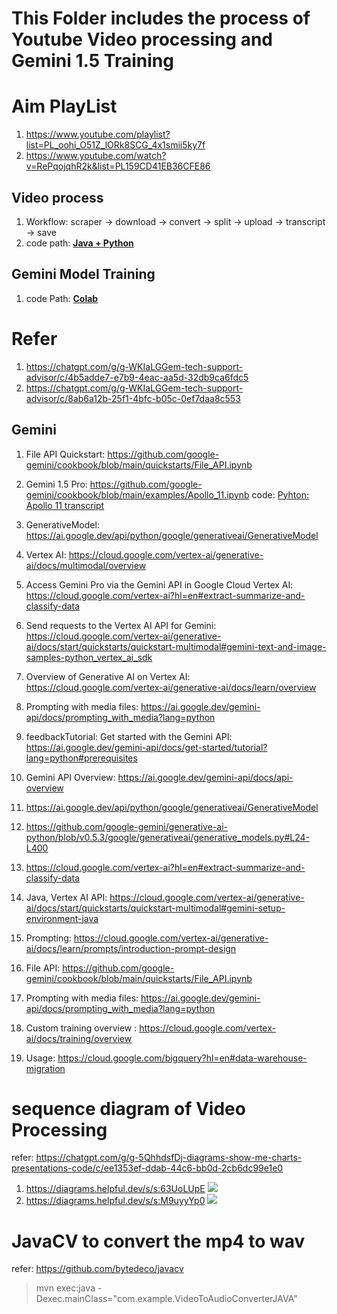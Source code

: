 # This Folder includes the process of Youtube Video processing and  Gemini 1.5 Training

# Aim PlayList
1. https://www.youtube.com/playlist?list=PL_oohi_O51Z_lORk8SCG_4x1smii5ky7f 
2. https://www.youtube.com/watch?v=RePqojqhR2k&list=PL159CD41EB36CFE86
## Video process
1. Workflow: scraper -> download -> convert -> split -> upload -> transcript -> save
2. code path: [**Java + Python**](./aristAI/)

## Gemini Model Training
1. code Path: [**Colab**](https://colab.research.google.com/drive/1RnmL32MBv7s5ysyUOeBqlHvgM4JnAwwu?usp=sharing)

# Refer
1. https://chatgpt.com/g/g-WKIaLGGem-tech-support-advisor/c/4b5adde7-e7b9-4eac-aa5d-32db9ca6fdc5
2. https://chatgpt.com/g/g-WKIaLGGem-tech-support-advisor/c/8ab6a12b-25f1-4bfc-b05c-0ef7daa8c553
## Gemini
1. File API Quickstart: https://github.com/google-gemini/cookbook/blob/main/quickstarts/File_API.ipynb
2. Gemini 1.5 Pro: https://github.com/google-gemini/cookbook/blob/main/examples/Apollo_11.ipynb
code: [Pyhton: Apollo 11 transcript](./aristAI/train-models/)
3. GenerativeModel: https://ai.google.dev/api/python/google/generativeai/GenerativeModel
4. Vertex AI: https://cloud.google.com/vertex-ai/generative-ai/docs/multimodal/overview
5. Access Gemini Pro via the Gemini API in Google Cloud Vertex AI: https://cloud.google.com/vertex-ai?hl=en#extract-summarize-and-classify-data
6. Send requests to the Vertex AI API for Gemini: https://cloud.google.com/vertex-ai/generative-ai/docs/start/quickstarts/quickstart-multimodal#gemini-text-and-image-samples-python_vertex_ai_sdk
7. Overview of Generative AI on Vertex AI: https://cloud.google.com/vertex-ai/generative-ai/docs/learn/overview
8. Prompting with media files: https://ai.google.dev/gemini-api/docs/prompting_with_media?lang=python
9.  feedbackTutorial: Get started with the Gemini API: https://ai.google.dev/gemini-api/docs/get-started/tutorial?lang=python#prerequisites
10. Gemini API Overview: https://ai.google.dev/gemini-api/docs/api-overview

11. https://ai.google.dev/api/python/google/generativeai/GenerativeModel
12. https://github.com/google-gemini/generative-ai-python/blob/v0.5.3/google/generativeai/generative_models.py#L24-L400
13. https://cloud.google.com/vertex-ai?hl=en#extract-summarize-and-classify-data
14. Java, Vertex AI API: https://cloud.google.com/vertex-ai/generative-ai/docs/start/quickstarts/quickstart-multimodal#gemini-setup-environment-java
15. Prompting: https://cloud.google.com/vertex-ai/generative-ai/docs/learn/prompts/introduction-prompt-design
16. File API: https://github.com/google-gemini/cookbook/blob/main/quickstarts/File_API.ipynb
17. Prompting with media files: https://ai.google.dev/gemini-api/docs/prompting_with_media?lang=python
18. Custom training overview : https://cloud.google.com/vertex-ai/docs/training/overview
19. Usage: https://cloud.google.com/bigquery?hl=en#data-warehouse-migration

# sequence diagram of Video Processing
refer: https://chatgpt.com/g/g-5QhhdsfDj-diagrams-show-me-charts-presentations-code/c/ee1353ef-ddab-44c6-bb0d-2cb6dc99e1e0
1. https://diagrams.helpful.dev/s/s:63UoLUpE
![](./img/sequence_diagram1.png)
2. https://diagrams.helpful.dev/s/s:M9uyyYp0
![](./img/sequence_diagram2.png)

# JavaCV to convert the mp4 to wav
refer: https://github.com/bytedeco/javacv
> mvn exec:java -Dexec.mainClass="com.example.VideoToAudioConverterJAVA"
